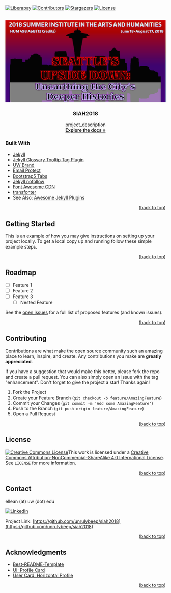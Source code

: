 <div id="top"></div>

<!-- PROJECT SHIELDS -->
<!--
*** I'm using markdown "reference style" links for readability.
*** Reference links are enclosed in brackets [ ] instead of parentheses ( ).
*** See the bottom of this document for the declaration of the reference variables
*** for contributors-url, forks-url, etc. This is an optional, concise syntax you may use.
*** https://www.markdownguide.org/basic-syntax/#reference-style-links
-->
[![Liberapay][liberapay-shield]][liberapay-url]
[![Contributors][contributors-shield]][contributors-url]
[![Stargazers][stars-shield]][stars-url]
[![License][license-shield]][license-url]

<!-- PROJECT LOGO -->
<br />
<div align="center">
  <a href="https://github.com/unrulybeep/siah2018">
    <img src="docs/assets/img/rightside_up_image.png" alt="SIAH2018 Logo">
  </a>

<h3 align="center">SIAH2018</h3>

  <p align="center">
    project_description
    <br />
    <a href="https://github.com/unrulybeep/siah2018"><strong>Explore the docs »</strong></a>
  </p>
</div>

### Built With

* [Jekyll](https://jekyllrb.com)
* [Jekyll Glossary Tooltip Tag Plugin](https://github.com/erikw/jekyll-glossary_tooltip)
* [UW Brand](https://www.washington.edu/brand)
* [Email Protect](https://github.com/vwochnik/jekyll-email-protect)
* [Bootstrap5 Tabs](https://github.com/mslinn/jekyll_bootstrap5_tabs)
* [Jekyll nofollow](https://github.com/techiediaries/jekyll-autonofollow)
* [Font Awesome CDN](https://fontawesome.com)
* [transfonter](https://transfonter.org)
* See Also: [Awesome Jekyll Plugins](https://github.com/planetjekyll/awesome-jekyll-plugins)

<p align="right">(<a href="#top">back to top</a>)</p>

<!-- GETTING STARTED -->
## Getting Started

This is an example of how you may give instructions on setting up your project locally.
To get a local copy up and running follow these simple example steps.

<p align="right">(<a href="#top">back to top</a>)</p>

<!-- ROADMAP -->
## Roadmap

- [ ] Feature 1
- [ ] Feature 2
- [ ] Feature 3
    - [ ] Nested Feature

See the [open issues](https://github.com/unrulybeep/siah2018/issues) for a full list of proposed features (and known issues).

<p align="right">(<a href="#top">back to top</a>)</p>

<!-- CONTRIBUTING -->
## Contributing

Contributions are what make the open source community such an amazing place to learn, inspire, and create. Any contributions you make are **greatly appreciated**.

If you have a suggestion that would make this better, please fork the repo and create a pull request. You can also simply open an issue with the tag "enhancement".
Don't forget to give the project a star! Thanks again!

1. Fork the Project
2. Create your Feature Branch (`git checkout -b feature/AmazingFeature`)
3. Commit your Changes (`git commit -m 'Add some AmazingFeature'`)
4. Push to the Branch (`git push origin feature/AmazingFeature`)
5. Open a Pull Request

<p align="right">(<a href="#top">back to top</a>)</p>

<!-- LICENSE -->
## License

<a rel="license" href="http://creativecommons.org/licenses/by-nc-sa/4.0/"><img alt="Creative Commons License" style="border-width:0" src="https://i.creativecommons.org/l/by-nc-sa/4.0/88x31.png" /></a>This work is licensed under a <a rel="license" href="http://creativecommons.org/licenses/by-nc-sa/4.0/">Creative Commons Attribution-NonCommercial-ShareAlike 4.0 International License</a>. See `LICENSE` for more information.

<p align="right">(<a href="#top">back to top</a>)</p>

<!-- CONTACT -->
## Contact

ellean (at) uw (dot) edu

[![LinkedIn][linkedin-shield]][linkedin-url]

Project Link: [https://github.com/unrulybeep/siah2018](https://github.com/unrulybeep/siah2018)

<p align="right">(<a href="#top">back to top</a>)</p>

<!-- ACKNOWLEDGMENTS -->
## Acknowledgments

* [Best-README-Template](https://github.com/othneildrew/Best-README-Template)
* [UI: Profile Card](https://codepen.io/jasper/pen/bpLLZe)
* [User Card: Horizontal Profile](https://codepen.io/Amayzin/pen/QPzqbV)


<p align="right">(<a href="#top">back to top</a>)</p>

<!-- MARKDOWN LINKS & IMAGES -->
<!-- https://www.markdownguide.org/basic-syntax/#reference-style-links -->
[contributors-shield]: https://img.shields.io/github/contributors/unrulybeep/siah2018.svg?style=for-the-badge
[contributors-url]: https://github.com/unrulybeep/siah2018/graphs/contributors
[forks-shield]: https://img.shields.io/github/forks/unrulybeep/siah2018.svg?style=for-the-badge
[forks-url]: https://github.com/unrulybeep/siah2018/network/members
[stars-shield]: https://img.shields.io/github/stars/unrulybeep/siah2018.svg?style=for-the-badge
[stars-url]: https://github.com/unrulybeep/siah2018/stargazers
[issues-shield]: https://img.shields.io/github/issues/unrulybeep/siah2018.svg?style=for-the-badge
[issues-url]: https://github.com/unrulybeep/siah2018/issues
[license-shield]: https://img.shields.io/github/license/unrulybeep/siah2018?logo=creativecommons&style=for-the-badge
[license-url]: https://github.com/unrulybeep/siah2018/blob/LICENSE
[linkedin-shield]: https://img.shields.io/badge/-LinkedIn-black.svg?style=for-the-badge&logo=linkedin&colorB=555
[linkedin-url]: https://linkedin.com/in/ellean
[product-screenshot]: images/screenshot.png
[liberapay-url]: https://liberapay.com/ellean/donate
[liberapay-shield]: https://img.shields.io/liberapay/patrons/ellean?label=Liberapay%20Patrons&style=for-the-badge
